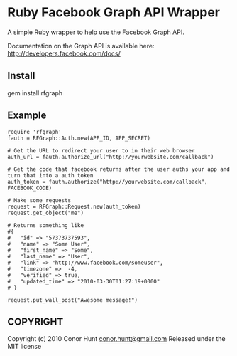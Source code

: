 Ruby Facebook Graph API Wrapper
===============================

A simple Ruby wrapper to help use the Facebook Graph API.

Documentation on the Graph API is available here:
http://developers.facebook.com/docs/

Install
-------

gem install rfgraph

Example
-------

    require 'rfgraph'
    fauth = RFGraph::Auth.new(APP_ID, APP_SECRET)

    # Get the URL to redirect your user to in their web browser
    auth_url = fauth.authorize_url("http://yourwebsite.com/callback")

    # Get the code that facebook returns after the user auths your app and turn that into a auth token
    auth_token = fauth.authorize("http://yourwebsite.com/callback", FACEBOOK_CODE)

    # Make some requests
    request = RFGraph::Request.new(auth_token)
    request.get_object("me")

    # Returns something like
    #{
    #   "id" => "57373737593",
    #   "name" => "Some User",
    #   "first_name" => "Some",
    #   "last_name" => "User",
    #   "link" => "http://www.facebook.com/someuser",
    #   "timezone" =>  -4,
    #   "verified" => true,
    #   "updated_time" => "2010-03-30T01:27:19+0000"
    # }

    request.put_wall_post("Awesome message!")

COPYRIGHT
---------

Copyright (c) 2010 Conor Hunt <conor.hunt@gmail.com>
Released under the MIT license